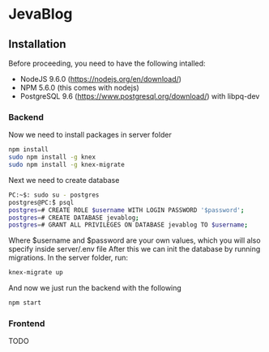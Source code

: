 # JevaBlog

## Installation
Before proceeding, you need to have the following intalled:
 - NodeJS 9.6.0 (https://nodejs.org/en/download/)
 - NPM 5.6.0 (this comes with nodejs)
 - PostgreSQL 9.6 (https://www.postgresql.org/download/) with libpq-dev

### Backend
Now we need to install packages in server folder
```sh
npm install
sudo npm install -g knex
sudo npm install -g knex-migrate
```
Next we need to create database
```sh
PC:~$: sudo su - postgres
postgres@PC:̃$ psql
postgres=# CREATE ROLE $username WITH LOGIN PASSWORD '$password';
postgres=# CREATE DATABASE jevablog;
postgres=# GRANT ALL PRIVILEGES ON DATABASE jevablog TO $username;
```
Where $username and $password are your own values, which you will also specify inside server/.env file
After this we can init the database by running migrations.
In the server folder, run:
```sh
knex-migrate up
```
And now we just run the backend with the following
```sh
npm start
```
### Frontend
TODO
